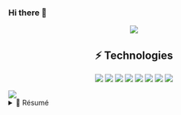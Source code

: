 ### Hi there 👋
<p align="center">
  <a href="https://www.linkedin.com/in/thilina-ilesinghe">
    <img src="https://img.shields.io/badge/LinkedIn-0077B5?style=for-the-badge&logo=linkedin&logoColor=white" />
  </a>

<h2 align="center">
    ⚡ Technologies
</h2>

<p align="center">
    <img src="https://img.shields.io/badge/-Python-FFD43B?style=flat-square&logo=Python&logoColor=blue" />
    <img src="https://img.shields.io/badge/git-E44C30?style=flat-squar&logo=git&logoColor=white" />
    <img src="https://img.shields.io/badge/-Java-ED8B00?style=flat-square&logo=java" />
    <img src="https://img.shields.io/badge/-MySQL-black?style=flat-square&logo=mysql&logoColor=white" />
    <img src="https://img.shields.io/badge/C%2B%2B-00599C?style=flat-square&logo=c%2B%2B&logoColor=white" />
    <img src="https://img.shields.io/badge/SQLite-07405E?style=flat-square&logo=sqlite&logoColor=white" />
    <img src="https://img.shields.io/badge/-GitHub-181717?style=flat-square&logo=github" />
    <img src="https://img.shields.io/badge/Qt-%23217346.svg?style=flat-square&logo=Qt&logoColor=white" />
</p>

<div align="center" style="display: flex; flex-direction: row;">
    <img src="https://github-readme-stats.vercel.app/api?username=thilina98&show_icons=true&theme=dark&hide_rank=true" />
</div>


<details>
<summary>📃 Résumé</summary>


## Projects

<img align="right" src="https://img.shields.io/badge/OpenCV-27338e?logo=OpenCV&logoColor=white" />
<img align="right" src="https://img.shields.io/badge/-Python-FFD43B?logo=Python&logoColor=blue" />

- 👨‍💻 Traffic Monitoring Using Computer Vision (Individual project supervised by Dr. Sulochana Sooriyarachchi)\
📅 Aug 2022 - Present
📍 Semester 5 Project

<img align="right" src="https://img.shields.io/badge/Android_Studio-3DDC84?logo=android-studio&logoColor=white" />
<img align="right" src="https://img.shields.io/badge/Arduino-00979D?logo=Arduino&logoColor=white" />

- 👨‍💻 Accident Detection and Rescue System, (Two-member group project supervised by Dr. Kutila Gunasekera)\
📅 Feb 2022 - July 2022\
📍 Semester 4 Project

<img align="right" src="https://img.shields.io/badge/MySQL-005C84?logo=mysql&logoColor=white" />
<img align="right" src="https://img.shields.io/badge/SQLite-07405E?logo=sqlite&logoColor=white" />
<img align="right" src="https://img.shields.io/badge/Android_Studio-3DDC84?logo=android-studio&logoColor=white" />

- 👨‍💻 Micro Banking System, (Four-member group project supervised by Dr. Shehan Perera)\
📅 Feb 2022 - July 2022\
📍 Semester 4 DBMS group project

<img align="right" src="https://img.shields.io/badge/C%2B%2B-00599C?logo=c%2B%2B&logoColor=white" />
<img align="right" src="https://img.shields.io/badge/Qt-41CD52?logo=Qt&logoColor=white" />

- 👨‍💻 Fabvis, (Developer of a module in the project supervised by Dr. Sulochana Sooriyarachchi)\
📅 Oct 2021



</details>











<!--

    <img src="https://github-readme-stats.vercel.app/api/top-langs/?username=thilina98&theme=dark" />


**thilina98/thilina98** is a ✨ _special_ ✨ repository because its `README.md` (this file) appears on your GitHub profile.

Here are some ideas to get you started:

- 🔭 I’m currently working on ...
- 🌱 I’m currently learning ...
- 👯 I’m looking to collaborate on ...
- 🤔 I’m looking for help with ...
- 💬 Ask me about ...
- 📫 How to reach me: ...
- 😄 Pronouns: ...
- ⚡ Fun fact: ...
-->

